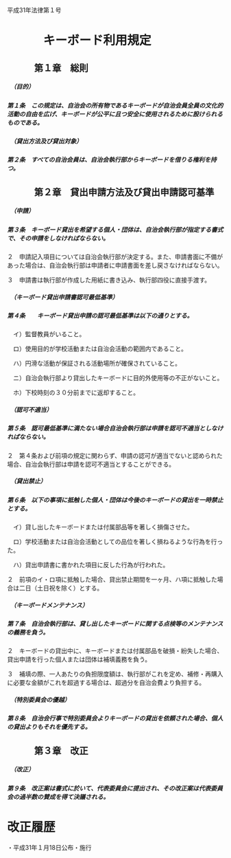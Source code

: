 平成31年法律第１号

# 　　　キーボード利用規定

## 　　　第１章　総則

##### 　（目的）

##### 第１条　この規定は、自治会の所有物であるキーボードが自治会員全員の文化的活動の自由を広げ、キーボードが公平に且つ安全に使用されるために設けられるものである。

##### 　（貸出方法及び貸出対象）

##### 第２条　すべての自治会員は、自治会執行部からキーボードを借りる権利を持つ。

## 　　　第２章　貸出申請方法及び貸出申請認可基準

##### 　（申請）

##### 第３条　キーボード貸出を希望する個人・団体は、自治会執行部が指定する書式で、その申請をしなければならない。

２　申請記入項目については自治会執行部が決定する。また、申請書面に不備があった場合は、自治会執行部は申請者に申請書面を差し戻さなければならない。

３　申請書は執行部が作成した用紙に書き込み、執行部四役に直接手渡す。

##### 　（キーボード貸出申請書認可最低基準）

##### 第４条　　キーボード貸出申請の認可最低基準は以下の通りとする。

　イ）監督教員がいること。

　ロ）使用目的が学校活動または自治会活動の範囲内であること。

　ハ）円滑な活動が保証される活動場所が確保されていること。

　ニ）自治会執行部より貸出したキーボードに目的外使用等の不正がないこと。

　ホ）下校時刻の３０分前までに返却すること。

##### 　（認可不適当）

##### 第５条　認可最低基準に満たない場合自治会執行部は申請を認可不適当としなければならない。

２　第４条および前項の規定に関わらず、申請の認可が適当でないと認められた場合、自治会執行部は申請を認可不適当とすることができる。

##### 　（貸出禁止）

##### 第６条　以下の事項に抵触した個人・団体は今後のキーボードの貸出を一時禁止とする。

　イ）貸し出したキーボードまたは付属部品等を著しく損傷させた。

　ロ）学校活動または自治会活動としての品位を著しく損ねるような行為を行った。

　ハ）貸出申請書に書かれた項目に反した行為が行われた。

２　前項のイ・ロ項に抵触した場合、貸出禁止期間を一ヶ月、ハ項に抵触した場合は二日（土日祝を除く）とする。

##### 　（キーボードメンテナンス）

##### 第７条　自治会執行部は、貸し出したキーボードに関する点検等のメンテナンスの義務を負う。

２　キーボードの貸出中に、キーボードまたは付属部品を破損・紛失した場合、貸出申請を行った個人または団体は補填義務を負う。

３　補填の際、一人あたりの負担限度額は、執行部がこれを定め、補修・再購入に必要な金額がこれを超過する場合は、超過分を自治会費より負担する。

##### 　（特別委員会の優越）

##### 第８条　自治会行事で特別委員会よりキーボードの貸出を依頼された場合、個人の貸出よりもそれを優先する。

## 　　　第３章　改正

##### 　（改正）

##### 第９条　改正案は書式に於いて、代表委員会に提出され、その改正案は代表委員会の過半数の賛成を得て決議される。

# 改正履歴

・平成31年１月18日公布・施行

